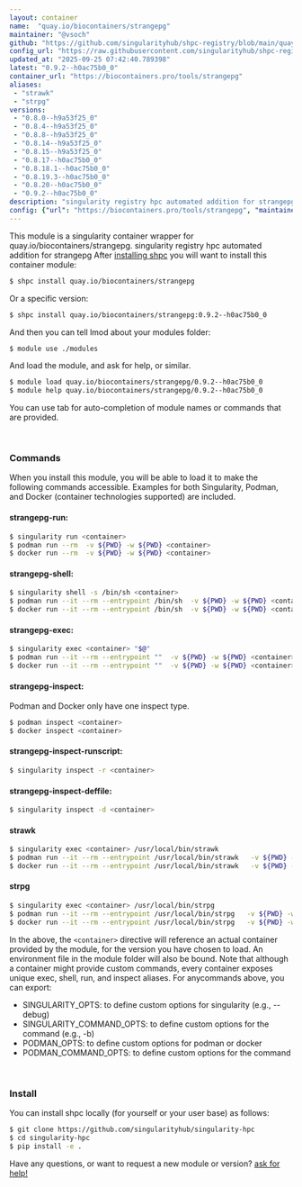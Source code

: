 ```yaml
---
layout: container
name:  "quay.io/biocontainers/strangepg"
maintainer: "@vsoch"
github: "https://github.com/singularityhub/shpc-registry/blob/main/quay.io/biocontainers/strangepg/container.yaml"
config_url: "https://raw.githubusercontent.com/singularityhub/shpc-registry/main/quay.io/biocontainers/strangepg/container.yaml"
updated_at: "2025-09-25 07:42:40.789398"
latest: "0.9.2--h0ac75b0_0"
container_url: "https://biocontainers.pro/tools/strangepg"
aliases:
 - "strawk"
 - "strpg"
versions:
 - "0.8.0--h9a53f25_0"
 - "0.8.4--h9a53f25_0"
 - "0.8.8--h9a53f25_0"
 - "0.8.14--h9a53f25_0"
 - "0.8.15--h9a53f25_0"
 - "0.8.17--h0ac75b0_0"
 - "0.8.18.1--h0ac75b0_0"
 - "0.8.19.3--h0ac75b0_0"
 - "0.8.20--h0ac75b0_0"
 - "0.9.2--h0ac75b0_0"
description: "singularity registry hpc automated addition for strangepg"
config: {"url": "https://biocontainers.pro/tools/strangepg", "maintainer": "@vsoch", "description": "singularity registry hpc automated addition for strangepg", "latest": {"0.9.2--h0ac75b0_0": "sha256:3e98974633d48c80515bed433b47b75a982f7b7cba6606789f6269c8a915a3d6"}, "tags": {"0.8.0--h9a53f25_0": "sha256:8de054f5b9e643465ca172039c84da98bb991d5d8e09fa757dd97eaa5b46b20b", "0.8.4--h9a53f25_0": "sha256:571c482c5c2c3c846345eba9f48d6c3ebc31d8113f554257c28b52783f808c38", "0.8.8--h9a53f25_0": "sha256:c988a26a45d48192a7f08dfe01a64f8942f840b3999376b3fabf63689ec4daaf", "0.8.14--h9a53f25_0": "sha256:6609ba89ba913488bc22cf4db5355243ff9a481e17e5b8e16afefceaefe08e2d", "0.8.15--h9a53f25_0": "sha256:aad2024368fed2c71369185323441195980a5d5977957e6a1bfe5380d2c19ab9", "0.8.17--h0ac75b0_0": "sha256:ee9c050d3a76a4a17770c197af7dfe34384e22e22c61d3ab4c729b8834ba6a19", "0.8.18.1--h0ac75b0_0": "sha256:e935a87c8d6fd84d4814b1e4da9f83d7c903a753155d56663a594e4cf3f044c7", "0.8.19.3--h0ac75b0_0": "sha256:28ccb6d5af13e120b08f8161a68ed64052ef627a0a674652a8a6b9d96e91de47", "0.8.20--h0ac75b0_0": "sha256:37c88a931bcd349926a736d859b5b47b60905343812ca7b3444dd5eba87c407e", "0.9.2--h0ac75b0_0": "sha256:3e98974633d48c80515bed433b47b75a982f7b7cba6606789f6269c8a915a3d6"}, "docker": "quay.io/biocontainers/strangepg", "aliases": {"strawk": "/usr/local/bin/strawk", "strpg": "/usr/local/bin/strpg"}}
---
```


This module is a singularity container wrapper for quay.io/biocontainers/strangepg.
singularity registry hpc automated addition for strangepg
After [installing shpc](#install) you will want to install this container module:


```bash
$ shpc install quay.io/biocontainers/strangepg
```

Or a specific version:

```bash
$ shpc install quay.io/biocontainers/strangepg:0.9.2--h0ac75b0_0
```

And then you can tell lmod about your modules folder:

```bash
$ module use ./modules
```

And load the module, and ask for help, or similar.

```bash
$ module load quay.io/biocontainers/strangepg/0.9.2--h0ac75b0_0
$ module help quay.io/biocontainers/strangepg/0.9.2--h0ac75b0_0
```

You can use tab for auto-completion of module names or commands that are provided.

<br>

### Commands

When you install this module, you will be able to load it to make the following commands accessible.
Examples for both Singularity, Podman, and Docker (container technologies supported) are included.

#### strangepg-run:

```bash
$ singularity run <container>
$ podman run --rm  -v ${PWD} -w ${PWD} <container>
$ docker run --rm  -v ${PWD} -w ${PWD} <container>
```

#### strangepg-shell:

```bash
$ singularity shell -s /bin/sh <container>
$ podman run --it --rm --entrypoint /bin/sh  -v ${PWD} -w ${PWD} <container>
$ docker run --it --rm --entrypoint /bin/sh  -v ${PWD} -w ${PWD} <container>
```

#### strangepg-exec:

```bash
$ singularity exec <container> "$@"
$ podman run --it --rm --entrypoint ""  -v ${PWD} -w ${PWD} <container> "$@"
$ docker run --it --rm --entrypoint ""  -v ${PWD} -w ${PWD} <container> "$@"
```

#### strangepg-inspect:

Podman and Docker only have one inspect type.

```bash
$ podman inspect <container>
$ docker inspect <container>
```

#### strangepg-inspect-runscript:

```bash
$ singularity inspect -r <container>
```

#### strangepg-inspect-deffile:

```bash
$ singularity inspect -d <container>
```


#### strawk

```bash
$ singularity exec <container> /usr/local/bin/strawk
$ podman run --it --rm --entrypoint /usr/local/bin/strawk   -v ${PWD} -w ${PWD} <container> -c " $@"
$ docker run --it --rm --entrypoint /usr/local/bin/strawk   -v ${PWD} -w ${PWD} <container> -c " $@"
```


#### strpg

```bash
$ singularity exec <container> /usr/local/bin/strpg
$ podman run --it --rm --entrypoint /usr/local/bin/strpg   -v ${PWD} -w ${PWD} <container> -c " $@"
$ docker run --it --rm --entrypoint /usr/local/bin/strpg   -v ${PWD} -w ${PWD} <container> -c " $@"
```



In the above, the `<container>` directive will reference an actual container provided
by the module, for the version you have chosen to load. An environment file in the
module folder will also be bound. Note that although a container
might provide custom commands, every container exposes unique exec, shell, run, and
inspect aliases. For anycommands above, you can export:

 - SINGULARITY_OPTS: to define custom options for singularity (e.g., --debug)
 - SINGULARITY_COMMAND_OPTS: to define custom options for the command (e.g., -b)
 - PODMAN_OPTS: to define custom options for podman or docker
 - PODMAN_COMMAND_OPTS: to define custom options for the command

<br>

### Install

You can install shpc locally (for yourself or your user base) as follows:

```bash
$ git clone https://github.com/singularityhub/singularity-hpc
$ cd singularity-hpc
$ pip install -e .
```

Have any questions, or want to request a new module or version? [ask for help!](https://github.com/singularityhub/singularity-hpc/issues)